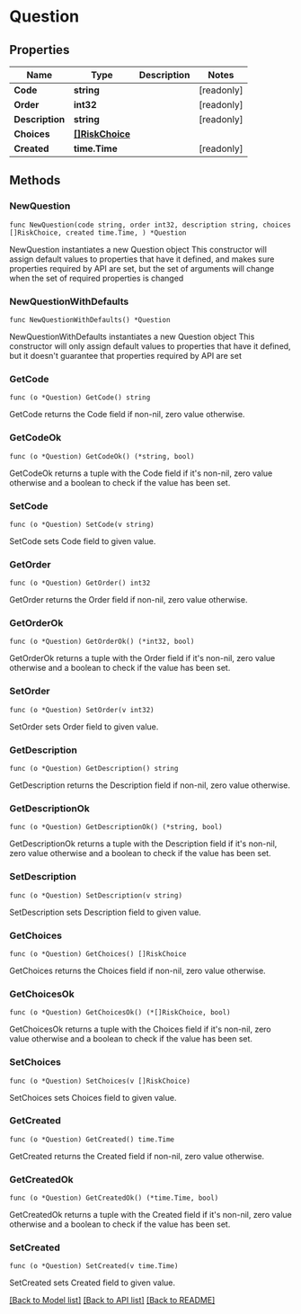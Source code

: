# Question

## Properties

Name | Type | Description | Notes
------------ | ------------- | ------------- | -------------
**Code** | **string** |  | [readonly] 
**Order** | **int32** |  | [readonly] 
**Description** | **string** |  | [readonly] 
**Choices** | [**[]RiskChoice**](RiskChoice.md) |  | 
**Created** | **time.Time** |  | [readonly] 

## Methods

### NewQuestion

`func NewQuestion(code string, order int32, description string, choices []RiskChoice, created time.Time, ) *Question`

NewQuestion instantiates a new Question object
This constructor will assign default values to properties that have it defined,
and makes sure properties required by API are set, but the set of arguments
will change when the set of required properties is changed

### NewQuestionWithDefaults

`func NewQuestionWithDefaults() *Question`

NewQuestionWithDefaults instantiates a new Question object
This constructor will only assign default values to properties that have it defined,
but it doesn't guarantee that properties required by API are set

### GetCode

`func (o *Question) GetCode() string`

GetCode returns the Code field if non-nil, zero value otherwise.

### GetCodeOk

`func (o *Question) GetCodeOk() (*string, bool)`

GetCodeOk returns a tuple with the Code field if it's non-nil, zero value otherwise
and a boolean to check if the value has been set.

### SetCode

`func (o *Question) SetCode(v string)`

SetCode sets Code field to given value.


### GetOrder

`func (o *Question) GetOrder() int32`

GetOrder returns the Order field if non-nil, zero value otherwise.

### GetOrderOk

`func (o *Question) GetOrderOk() (*int32, bool)`

GetOrderOk returns a tuple with the Order field if it's non-nil, zero value otherwise
and a boolean to check if the value has been set.

### SetOrder

`func (o *Question) SetOrder(v int32)`

SetOrder sets Order field to given value.


### GetDescription

`func (o *Question) GetDescription() string`

GetDescription returns the Description field if non-nil, zero value otherwise.

### GetDescriptionOk

`func (o *Question) GetDescriptionOk() (*string, bool)`

GetDescriptionOk returns a tuple with the Description field if it's non-nil, zero value otherwise
and a boolean to check if the value has been set.

### SetDescription

`func (o *Question) SetDescription(v string)`

SetDescription sets Description field to given value.


### GetChoices

`func (o *Question) GetChoices() []RiskChoice`

GetChoices returns the Choices field if non-nil, zero value otherwise.

### GetChoicesOk

`func (o *Question) GetChoicesOk() (*[]RiskChoice, bool)`

GetChoicesOk returns a tuple with the Choices field if it's non-nil, zero value otherwise
and a boolean to check if the value has been set.

### SetChoices

`func (o *Question) SetChoices(v []RiskChoice)`

SetChoices sets Choices field to given value.


### GetCreated

`func (o *Question) GetCreated() time.Time`

GetCreated returns the Created field if non-nil, zero value otherwise.

### GetCreatedOk

`func (o *Question) GetCreatedOk() (*time.Time, bool)`

GetCreatedOk returns a tuple with the Created field if it's non-nil, zero value otherwise
and a boolean to check if the value has been set.

### SetCreated

`func (o *Question) SetCreated(v time.Time)`

SetCreated sets Created field to given value.



[[Back to Model list]](../README.md#documentation-for-models) [[Back to API list]](../README.md#documentation-for-api-endpoints) [[Back to README]](../README.md)


